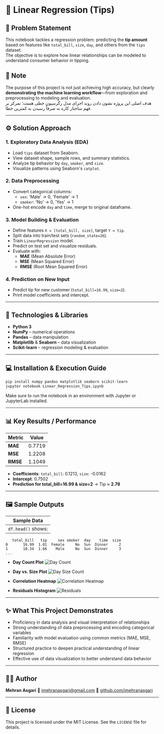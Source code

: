 
# 🧾 Linear Regression (Tips)

## 🎯 Problem Statement
This notebook tackles a regression problem: predicting the **tip amount** based on features like `total_bill`, `size`, `day`, and others from the `tips` dataset.  
The objective is to explore how linear relationships can be modeled to understand consumer behavior in tipping.

## 📝 Note
The purpose of this project is not just achieving high accuracy, but clearly **demonstrating the machine learning workflow**—from exploration and preprocessing to modeling and evaluation.  
هدف اصلی این پروژه نشون دادن روند اجرای مدل رگرسیون خطی هست؛ تمرکز بر فهم ساختار کاره نه صرفاً رسیدن به کمترین خطا.

---

## ⚙️ Solution Approach

### 1. Exploratory Data Analysis (EDA)
- Load `tips` dataset from Seaborn.
- View dataset shape, sample rows, and summary statistics.
- Analyze tip behavior by `day`, `smoker`, and `size`.
- Visualize patterns using Seaborn's `catplot`.

### 2. Data Preprocessing
- Convert categorical columns:
  - `sex`: 'Male' → 0, 'Female' → 1
  - `smoker`: 'No' → 0, 'Yes' → 1
- One-hot encode `day` and `time`, merge to original dataframe.

### 3. Model Building & Evaluation
- Define features `X = [total_bill, size]`, target `Y = tip`.
- Split data into train/test sets (`random_state=26`).
- Train `LinearRegression` model.
- Predict on test set and visualize residuals.
- Evaluate with:
  - **MAE** (Mean Absolute Error)
  - **MSE** (Mean Squared Error)
  - **RMSE** (Root Mean Squared Error)

### 4. Prediction on New Input
- Predict tip for new customer (`total_bill=16.99`, `size=2`).
- Print model coefficients and intercept.

---

## 🧰 Technologies & Libraries
- **Python 3**
- **NumPy** – numerical operations  
- **Pandas** – data manipulation  
- **Matplotlib** & **Seaborn** – data visualization  
- **Scikit-learn** – regression modeling & evaluation

---

## 💻 Installation & Execution Guide

```bash
pip install numpy pandas matplotlib seaborn scikit-learn
jupyter notebook Linear_Regression_Tips.ipynb
````

Make sure to run the notebook in an environment with Jupyter or JupyterLab installed.

---

## 📊 Key Results / Performance

| Metric   | Value  |
| -------- | ------ |
| **MAE**  | 0.7719 |
| **MSE**  | 1.2208 |
| **RMSE** | 1.1049 |

* **Coefficients**:
  `total_bill`: 0.1213, `size`: -0.0162
* **Intercept**: 0.7502
* **Prediction for total\_bill=16.99 & size=2** → Tip ≈ **2.78**

---

## 🖼️ Sample Outputs

| Sample Data        |
| ------------------ |
| `df.head()` shows: |

```text
   total_bill   tip     sex smoker  day    time  size
0       16.99  1.01  Female     No  Sun  Dinner     2
1       10.34  1.66    Male     No  Sun  Dinner     3
...
```

* **Day Count Plot**
  ![Day Count](images/day_count_plot.png)

* **Day vs. Size Plot**
  ![Day Size Count](images/day_size_count_plot.png)

* **Correlation Heatmap**
  ![Correlation Heatmap](images/correlation_heatmap.png)

* **Residuals Histogram**
  ![Residuals](images/residuals_histogram.png)

---

## ✨ What This Project Demonstrates
* Proficiency in data analysis and visual interpretation of relationships
* Strong understanding of data preprocessing and encoding categorical variables
* Familiarity with model evaluation using common metrics (MAE, MSE, RMSE)
* Structured practice to deepen practical understanding of linear regression
* Effective use of data visualization to better understand data behavior

---

## 👨‍💻 Author

**Mehran Asgari**
📧 [imehranasgari@gmail.com](mailto:imehranasgari@gmail.com)
🔗 [github.com/imehranasgari](https://github.com/imehranasgari)

---

## 📄 License

This project is licensed under the MIT License. See the `LICENSE` file for details.

```


